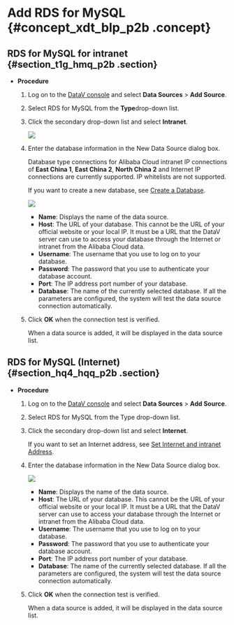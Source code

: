 # Add RDS for MySQL {#concept_xdt_blp_p2b .concept}

## RDS for MySQL for intranet {#section_t1g_hmq_p2b .section}

-   **Procedure**
    1.  Log on to the [DataV console](https://partners-intl.console.aliyun.com/#/datav) and select **Data Sources** \> **Add Source**.
    2.  Select RDS for MySQL from the **Type**drop-down list.
    3.  Click the secondary drop-down list and select **Intranet**.

        ![](http://static-aliyun-doc.oss-cn-hangzhou.aliyuncs.com/assets/img/16534/15583487557824_en-US.png)

    4.  Enter the database information in the New Data Source dialog box.

        Database type connections for Alibaba Cloud intranet IP connections of **East China 1**, **East China 2**, **North China 2** and Internet IP connections are currently supported. IP whitelists are not supported.

        If you want to create a new database, see [Create a Database](https://partners-intl.console.aliyun.com/#/datav).

        ![](http://static-aliyun-doc.oss-cn-hangzhou.aliyuncs.com/assets/img/16534/15583487557826_en-US.png)

        -   **Name**: Displays the name of the data source.
        -   **Host**: The URL of your database. This cannot be the URL of your official website or your local IP. It must be a URL that the DataV server can use to access your database through the Internet or intranet from the Alibaba Cloud data.
        -   **Username**: The username that you use to log on to your database.
        -   **Password**: The password that you use to authenticate your database account.
        -   **Port**: The IP address port number of your database.
        -   **Database**: The name of the currently selected database.
        If all the parameters are configured, the system will test the data source connection automatically.

    5.  Click **OK** when the connection test is verified.

        When a data source is added, it will be displayed in the data source list.


## RDS for MySQL \(Internet\) {#section_hq4_hqq_p2b .section}

-   **Procedure**
    1.  Log on to the [DataV console](https://partners-intl.console.aliyun.com/#/datav) and select **Data Sources** \> **Add Source**.
    2.  Select RDS for MySQL from the Type drop-down list.
    3.  Click the secondary drop-down list and select **Internet**.

        If you want to set an Internet address, see [Set Internet and intranet Address](https://partners-intl.console.aliyun.com/#/datav).

    4.  Enter the database information in the New Data Source dialog box.

        ![](http://static-aliyun-doc.oss-cn-hangzhou.aliyuncs.com/assets/img/16534/15583487557829_en-US.png)

        -   **Name**: Displays the name of the data source.
        -   **Host**: The URL of your database. This cannot be the URL of your official website or your local IP. It must be a URL that the DataV server can use to access your database through the Internet or intranet from the Alibaba Cloud data.
        -   **Username**: The username that you use to log on to your database.
        -   **Password**: The password that you use to authenticate your database account.
        -   **Port**: The IP address port number of your database.
        -   **Database**: The name of the currently selected database.
        If all the parameters are configured, the system will test the data source connection automatically.

    5.  Click **OK** when the connection test is verified.

        When a data source is added, it will be displayed in the data source list.



